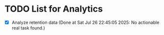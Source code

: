 # TODO List for Analytics

- [x] Analyze retention data  (Done at Sat Jul 26 22:45:05 2025: No actionable real task found.)